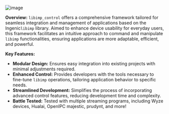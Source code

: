 ![image](https://github.com/gtxaspec/libimp_control/assets/12115272/5d9a641a-ecfc-41bf-ae1b-0a4f7a519cdb)

**Overview:**
`libimp_control` offers a comprehensive framework tailored for seamless integration and management of applications based on the Ingenic`libimp` library. Aimed to enhance device usability for everyday users, this framework facilitates an intuitive approach to command and manipulate `libimp` functionalities, ensuring applications are more adaptable, efficient, and powerful.

**Key Features:**
- **Modular Design:** Ensures easy integration into existing projects with minimal adjustments required.
- **Enhanced Control:** Provides developers with the tools necessary to fine-tune `libimp` operations, tailoring application behavior to specific needs.
- **Streamlined Development:** Simplifies the process of incorporating advanced control features, reducing development time and complexity.
- **Battle Tested:** Tested with multiple streaming programs, including Wyze devices, Hualai, OpenIPC majestic, prudynt, and more!
